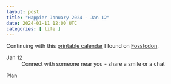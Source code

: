 ```yaml
---
layout: post
title: "Happier January 2024 - Jan 12"
date: 2024-01-11 12:00 UTC
categories: [ life ]
---
```


Continuing with this [printable calendar] I found on [Fosstodon].

  [printable calendar]: https://actionforhappiness.org/sites/default/files/calendar_download/pdf/Jan%202024.pdf
  [Fosstodon]: https://fosstodon.org

<dl>
  <dt>Jan 12</dt>
  <dd>Connect with someone near you - share a smile or a chat</dd>
</dl>

<dl>
  <dt>Plan</dt>
  <dd></dd>
</dl>
